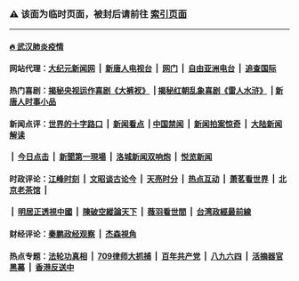 ### ⚠️ 该面为临时页面，被封后请前往 [索引页面](../link4.md)

---

#### [🔥 武汉肺炎疫情](http://167.172.210.122:10000/videos/corona/)

#### 网站代理：[大纪元新闻网](http://167.172.210.122:10080/gb/) &nbsp;|&nbsp; [新唐人电视台](http://167.172.210.122:8808/gb/) &nbsp;|&nbsp; [网门](http://167.172.210.122:11000/) &nbsp;|&nbsp; [自由亚洲电台](http://167.172.210.122:9800/mandarin/) &nbsp;|&nbsp; [追查国际](http://167.172.210.122:10010/)

#### 热门喜剧：[揭秘央视运作喜剧《大裤衩》](http://167.172.210.122:10000/videos/res/big-shorts/) &nbsp;|&nbsp;[揭秘红朝乱象喜剧《雷人水浒》](http://167.172.210.122:10000/videos/res/OutlawsOfMarsh/) &nbsp;|&nbsp;[新唐人时事小品](http://167.172.210.122:10000/videos/res/comedy/)

#### 新闻点评：[世界的十字路口](http://167.172.210.122/tanghao/) &nbsp;|&nbsp; [新闻看点](http://167.172.210.122/news-insight/) &nbsp;|&nbsp;[中国禁闻](http://167.172.210.122/ntdtv-news/) &nbsp;|&nbsp; [新闻拍案惊奇](http://167.172.210.122/dayu/) &nbsp;|&nbsp; [大陆新闻解读](http://167.172.210.122/ntdtv-comedy/)
####   &nbsp;|&nbsp;  [今日点击](http://167.172.210.122/news-click/)  &nbsp;|&nbsp; [新聞第一現場](http://167.172.210.122/primary-scene/) &nbsp;|&nbsp; [洛城新闻双响炮](http://167.172.210.122/la-news/) &nbsp;|&nbsp; [悦览新闻](http://167.172.210.122/dingyue/)

#### 时政评论：[江峰时刻](http://167.172.210.122/today-in-history/) &nbsp;|&nbsp; [文昭谈古论今](http://167.172.210.122/wenzhao/) &nbsp;|&nbsp; [天亮时分](http://167.172.210.122/tianliang/) &nbsp;|&nbsp; [热点互动](http://167.172.210.122/ntdtv-rdhd/) &nbsp;|&nbsp; [萧茗看世界](http://167.172.210.122/simonegao/) &nbsp;|&nbsp; [北京老茶馆](http://167.172.210.122/teahouse/)  &nbsp;|&nbsp;  
####   &nbsp;|&nbsp;  [明居正透視中國](http://167.172.210.122/decoding-china/)  &nbsp;|&nbsp; [陳破空縱論天下](http://167.172.210.122/pokong/)  &nbsp;|&nbsp; [薇羽看世間](http://167.172.210.122/weiyu/)  &nbsp;|&nbsp; [台湾政經最前線](http://167.172.210.122/taiwan/)   

#### 财经评论：[秦鹏政经观察](http://167.172.210.122/qinpeng/) &nbsp;|&nbsp; [杰森視角 ](http://167.172.210.122/jason/)

#### 热点专题：[法轮功真相](http://167.172.210.122:10000/videos/truth.html) &nbsp;|&nbsp; [709律师大抓捕](http://167.172.210.122:10000/videos/709/) &nbsp;|&nbsp; [百年共产党](http://167.172.210.122:10000/videos/ccp.html) &nbsp;|&nbsp; [八九六四](http://167.172.210.122:10000/videos/88/)  &nbsp;|&nbsp; [活摘器官黑幕](http://167.172.210.122:10000/videos/res/Organs/)  &nbsp;|&nbsp; [香港反送中](http://167.172.210.122:10000/videos/res/hk/) 

<img src='http://gfw-breaker.win/link4.md' width='0px' height='0px'/>

